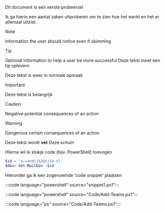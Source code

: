 Dit document is een eerste probeersel

Ik ga hierin een aantal zaken uitproberen om te zien hoe het werkt en het er allemaal uitziet.

> [!NOTE]
> Information the user should notice even if skimming

> [!TIP]
> Optional information to help a user be more successful
> Deze tekst moet een tip oplevern

Deze tekst is weer in normale opmaak

> [!IMPORTANT]
> Deze tekst is belangrijk

> [!CAUTION]
> Negative potential consequences of an action


> [!WARNING]
> Dangerous certain consequences of an action

Deze tekst wordt **vet**
Deze *schuin*

HIerna wil ik stukje code (bijv. PowerShell) toevogen

```powershell
$id = "a.vandijk2@cjib.nl"
$mbx= Get-Mailbox -$id
```

Hieronder ga ik een zogenoemde 'code snippet' plaatsen

:::code language="powershell" source="snippet1.ps1":::

:::code language="powershell" source="Code/Add-Teams.ps1":::

:::code language="ps" source="Code/Add-Teams.ps1":::
